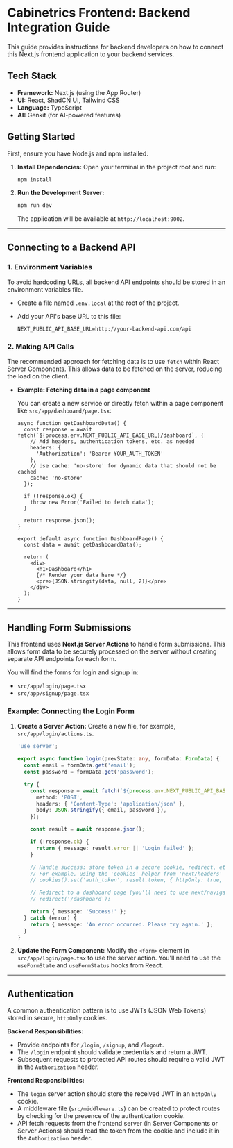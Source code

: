 # Cabinetrics Frontend: Backend Integration Guide

This guide provides instructions for backend developers on how to connect this Next.js frontend application to your backend services.

## Tech Stack

- **Framework:** Next.js (using the App Router)
- **UI:** React, ShadCN UI, Tailwind CSS
- **Language:** TypeScript
- **AI:** Genkit (for AI-powered features)

## Getting Started

First, ensure you have Node.js and npm installed.

1.  **Install Dependencies:**
    Open your terminal in the project root and run:
    ```bash
    npm install
    ```

2.  **Run the Development Server:**
    ```bash
    npm run dev
    ```
    The application will be available at `http://localhost:9002`.

---

## Connecting to a Backend API

### 1. Environment Variables

To avoid hardcoding URLs, all backend API endpoints should be stored in an environment variables file.

- Create a file named `.env.local` at the root of the project.
- Add your API's base URL to this file:

  ```
  NEXT_PUBLIC_API_BASE_URL=http://your-backend-api.com/api
  ```

### 2. Making API Calls

The recommended approach for fetching data is to use `fetch` within React Server Components. This allows data to be fetched on the server, reducing the load on the client.

- **Example: Fetching data in a page component**

  You can create a new service or directly fetch within a page component like `src/app/dashboard/page.tsx`:

  ```tsx
  async function getDashboardData() {
    const response = await fetch(`${process.env.NEXT_PUBLIC_API_BASE_URL}/dashboard`, {
      // Add headers, authentication tokens, etc. as needed
      headers: {
        'Authorization': 'Bearer YOUR_AUTH_TOKEN'
      },
      // Use cache: 'no-store' for dynamic data that should not be cached
      cache: 'no-store' 
    });

    if (!response.ok) {
      throw new Error('Failed to fetch data');
    }

    return response.json();
  }

  export default async function DashboardPage() {
    const data = await getDashboardData();

    return (
      <div>
        <h1>Dashboard</h1>
        {/* Render your data here */}
        <pre>{JSON.stringify(data, null, 2)}</pre>
      </div>
    );
  }
  ```

---

## Handling Form Submissions

This frontend uses **Next.js Server Actions** to handle form submissions. This allows form data to be securely processed on the server without creating separate API endpoints for each form.

You will find the forms for login and signup in:
- `src/app/login/page.tsx`
- `src/app/signup/page.tsx`

### Example: Connecting the Login Form

1.  **Create a Server Action:**
    Create a new file, for example, `src/app/login/actions.ts`.

    ```ts
    'use server';
    
    export async function login(prevState: any, formData: FormData) {
      const email = formData.get('email');
      const password = formData.get('password');

      try {
        const response = await fetch(`${process.env.NEXT_PUBLIC_API_BASE_URL}/auth/login`, {
          method: 'POST',
          headers: { 'Content-Type': 'application/json' },
          body: JSON.stringify({ email, password }),
        });

        const result = await response.json();

        if (!response.ok) {
          return { message: result.error || 'Login failed' };
        }

        // Handle success: store token in a secure cookie, redirect, etc.
        // For example, using the 'cookies' helper from 'next/headers'
        // cookies().set('auth_token', result.token, { httpOnly: true, secure: true });

        // Redirect to a dashboard page (you'll need to use next/navigation)
        // redirect('/dashboard');

        return { message: 'Success!' };
      } catch (error) {
        return { message: 'An error occurred. Please try again.' };
      }
    }
    ```

2.  **Update the Form Component:**
    Modify the `<form>` element in `src/app/login/page.tsx` to use the server action. You'll need to use the `useFormState` and `useFormStatus` hooks from React.

---

## Authentication

A common authentication pattern is to use JWTs (JSON Web Tokens) stored in secure, `httpOnly` cookies.

**Backend Responsibilities:**
- Provide endpoints for `/login`, `/signup`, and `/logout`.
- The `/login` endpoint should validate credentials and return a JWT.
- Subsequent requests to protected API routes should require a valid JWT in the `Authorization` header.

**Frontend Responsibilities:**
- The `login` server action should store the received JWT in an `httpOnly` cookie.
- A middleware file (`src/middleware.ts`) can be created to protect routes by checking for the presence of the authentication cookie.
- API fetch requests from the frontend server (in Server Components or Server Actions) should read the token from the cookie and include it in the `Authorization` header.
